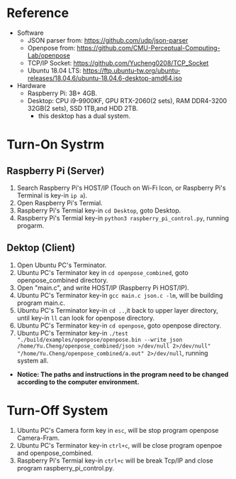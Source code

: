 # Reference
* Software
  * JSON parser from: <https://github.com/udp/json-parser> <br >
  * Openpose from: <https://github.com/CMU-Perceptual-Computing-Lab/openpose> <br >
  * TCP/IP Socket: <https://github.com/Yucheng0208/TCP_Socket> <br >
  * Ubuntu 18.04 LTS: <https://ftp.ubuntu-tw.org/ubuntu-releases/18.04.6/ubuntu-18.04.6-desktop-amd64.iso><br >
* Hardware
  * Raspberry Pi: 3B+ 4GB. <br >
  * Desktop: CPU i9-9900KF, GPU RTX-2060(2 sets), RAM DDR4-3200 32GB(2 sets), SSD 1TB,and HDD 2TB.
    * this desktop has a dual system. <br >

# Turn-On Systrm
## Raspberry Pi (Server)
1. Search Raspberry Pi's HOST/IP (Touch on Wi-Fi Icon, or Raspberry Pi's Terminal is key-in `ip a`). <br >
2. Open Raspberry Pi's Termial. <br >
3. Raspberry Pi's Termial key-in `cd Desktop`, goto Desktop. <br >
4. Raspberry Pi's Termial key-in `python3 raspberry_pi_control.py`, running progarm. <br >

## Dektop (Client)
1. Open Ubuntu PC's Terminator.
2. Ubuntu PC's Terminator key in `cd openpose_combined`, goto openpose_combined directory. <br >
3. Open "main.c", and write HOST/IP (Raspberry Pi HOST/IP). <br >
4. Ubuntu PC's Terminator key-in `gcc main.c json.c -lm`, will be building program main.c. <br >
5. Ubuntu PC's Terminator key-in `cd ..`,it back to upper layer directory, until key-in `ll` can look for openpose directory. <br >
7. Ubuntu PC's Terminator key-in `cd openpose`, goto openpose directory. <br >
8. Ubuntu PC's Terminator key-in `./test "./build/examples/openpose/openpose.bin --write_json /home/Yu.Cheng/openpose_combined/json >/dev/null 2>/dev/null" "/home/Yu.Cheng/openpose_combined/a.out" 2>/dev/null`, running system all. <br >
* **Notice: The paths and instructions in the program need to be changed according to the computer environment.** <br >

# Turn-Off System
1. Ubuntu PC's Camera form key in `esc`, will be stop program openpose Camera-Fram. <br >
2. Ubuntu PC's Terminator key-in `ctrl+c`, will be close program openpoe and openpose_combined. <br >
3. Raspberry Pi's Termial key-in `ctrl+c` will be break Tcp/IP and close program raspberry_pi_control.py. <br >

   